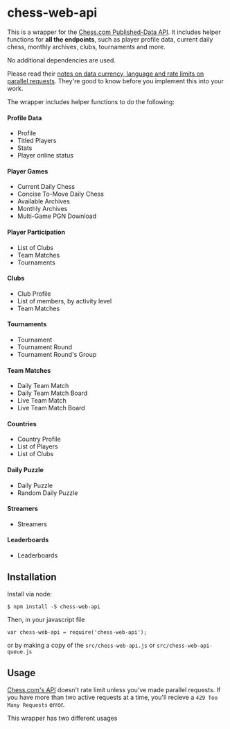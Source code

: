 # chess-web-api

This is a wrapper for the [Chess.com Published-Data API](https://www.chess.com/news/view/published-data-api). It includes helper functions for **all the endpoints**, such as player profile data, current daily chess, monthly archives, clubs, tournaments and more.

No additional dependencies are used.

Please read their [notes on data currency, language and rate limits on parallel requests](https://www.chess.com/news/view/published-data-api). They're good to know before you implement this into your work.

The wrapper includes helper functions to do the following: 

#### Profile Data
- Profile
- Titled Players
- Stats
- Player online status
#### Player Games
- Current Daily Chess
- Concise To-Move Daily Chess
- Available Archives
- Monthly Archives
- Multi-Game PGN Download
#### Player Participation
- List of Clubs
- Team Matches
- Tournaments
#### Clubs
- Club Profile
- List of members, by activity level
- Team Matches
#### Tournaments
- Tournament
- Tournament Round
- Tournament Round's Group
#### Team Matches
- Daily Team Match
- Daily Team Match Board
- Live Team Match
- Live Team Match Board
#### Countries
- Country Profile
- List of Players
- List of Clubs
#### Daily Puzzle
- Daily Puzzle
- Random Daily Puzzle
#### Streamers
- Streamers
#### Leaderboards
- Leaderboards

## Installation

Install via node:

    $ npm install -S chess-web-api

Then, in your javascript file
```
var chess-web-api = require('chess-web-api');
```

or by making a copy of the `src/chess-web-api.js` or `src/chess-web-api-queue.js`

## Usage

[Chess.com's API](https://www.chess.com/news/view/published-data-api#game-results) doesn't rate limit unless you've made parallel requests. If you have more than two active requests at a time, you'll recieve a `429 Too Many Requests` error. 

This wrapper has two different usages

